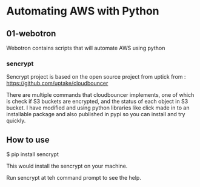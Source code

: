 # Automating AWS with Python


## 01-webotron

Webotron contains scripts that will automate AWS using python

### sencrypt

Sencrypt project is based on the open source project from uptick from : https://github.com/uptake/cloudbouncer 

There are multiple commands that cloudbouncer implements, one of which is check if S3 buckets are encrypted, and the status of each object in S3 bucket. I have modified and using python libraries like click made in to an installable package and also published in pypi so you can install and try quickly.

## How to use

$ pip install sencrypt

This would install the sencrypt on your machine.

Run sencrypt at teh command prompt to see the help.

 
